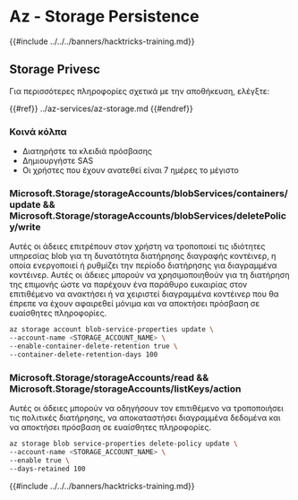# Az - Storage Persistence

{{#include ../../../banners/hacktricks-training.md}}

## Storage Privesc

Για περισσότερες πληροφορίες σχετικά με την αποθήκευση, ελέγξτε:

{{#ref}}
../az-services/az-storage.md
{{#endref}}

### Κοινά κόλπα

- Διατηρήστε τα κλειδιά πρόσβασης
- Δημιουργήστε SAS
- Οι χρήστες που έχουν ανατεθεί είναι 7 ημέρες το μέγιστο

### Microsoft.Storage/storageAccounts/blobServices/containers/update && Microsoft.Storage/storageAccounts/blobServices/deletePolicy/write

Αυτές οι άδειες επιτρέπουν στον χρήστη να τροποποιεί τις ιδιότητες υπηρεσίας blob για τη δυνατότητα διατήρησης διαγραφής κοντέινερ, η οποία ενεργοποιεί ή ρυθμίζει την περίοδο διατήρησης για διαγραμμένα κοντέινερ. Αυτές οι άδειες μπορούν να χρησιμοποιηθούν για τη διατήρηση της επιμονής ώστε να παρέχουν ένα παράθυρο ευκαιρίας στον επιτιθέμενο να ανακτήσει ή να χειριστεί διαγραμμένα κοντέινερ που θα έπρεπε να έχουν αφαιρεθεί μόνιμα και να αποκτήσει πρόσβαση σε ευαίσθητες πληροφορίες.
```bash
az storage account blob-service-properties update \
--account-name <STORAGE_ACCOUNT_NAME> \
--enable-container-delete-retention true \
--container-delete-retention-days 100
```
### Microsoft.Storage/storageAccounts/read && Microsoft.Storage/storageAccounts/listKeys/action

Αυτές οι άδειες μπορούν να οδηγήσουν τον επιτιθέμενο να τροποποιήσει τις πολιτικές διατήρησης, να αποκαταστήσει διαγραμμένα δεδομένα και να αποκτήσει πρόσβαση σε ευαίσθητες πληροφορίες.
```bash
az storage blob service-properties delete-policy update \
--account-name <STORAGE_ACCOUNT_NAME> \
--enable true \
--days-retained 100
```
{{#include ../../../banners/hacktricks-training.md}}
